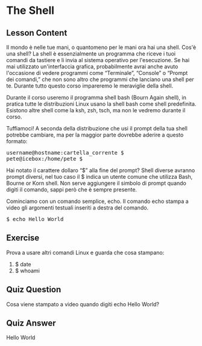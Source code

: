# The Shell

## Lesson Content

Il mondo è nelle tue mani, o quantomeno per le mani ora hai una shell. Cos'è una shell? La shell è essenzialmente un programma che riceve i tuoi comandi da tastiere e li invia al sistema operativo per l'esecuzione. Se hai mai utilizzato un'interfaccia grafica, probabilmente avrai anche avuto l'occasione di vedere programmi come “Terminale”, “Console” o “Prompt dei comandi,” che non sono altro che programmi che lanciano una shell per te. Durante tutto questo corso impareremo le meraviglie della shell.

Durante il corso useremo il programma shell bash (Bourn Again shell), in pratica tutte le distribuzioni Linux usano la shell bash come shell predefinita. Esistono altre shell come la ksh, zsh, tsch, ma non le vedremo durante il corso.

Tuffiamoci! A seconda della distribuzione che usi il prompt della tua shell potrebbe cambiare, ma per la maggior parte dovrebbe aderire a questo formato:
<pre>username@hostname:cartella_corrente $
pete@icebox:/home/pete $</pre>

Hai notato il carattere dollaro “$” alla fine del prompt? Shell diverse avranno prompt diversi, nel tuo caso il $ indica un utente comune che utilizza Bash, Bourne or Korn shell. Non serve aggiungere il simbolo di prompt quando digiti il comando, sappi però che è sempre presente.

Cominciamo con un comando semplice, echo. Il comando echo stampa a video gli argomenti testuali inseriti a destra del comando.

<pre>$ echo Hello World</pre>

## Exercise

Prova a usare altri comandi Linux e guarda che cosa stampano:

<ol>
<li>$ date</li>
<li>$ whoami</li>
</ol>

## Quiz Question

Cosa viene stampato a video quando digiti echo Hello World?

## Quiz Answer

Hello World
